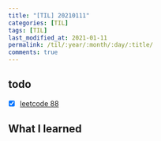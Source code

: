 ```yaml
---
title: "[TIL] 20210111"
categories: [TIL]
tags: [TIL]
last_modified_at: 2021-01-11
permalink: /til/:year/:month/:day/:title/
comments: true
---
```


## todo

- [x] [leetcode 88](https://leetcode.com/problems/merge-sorted-array/)

## What I learned
